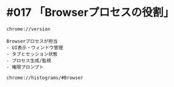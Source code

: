 # #017 「Browserプロセスの役割」

```bash
chrome://version
```

```text
Browserプロセスが担当
- UI表示・ウィンドウ管理
- タブとセッション状態
- プロセス生成/監視
- 権限プロンプト
```

```bash
chrome://histograms/#Browser
```

